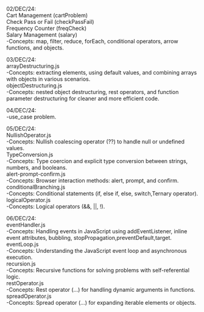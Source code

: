 02/DEC/24:  
Cart Management (cartProblem)  
Check Pass or Fail (checkPassFail)  
Frequency Counter (freqCheck)  
Salary Management (salary)  
-Concepts: map, filter, reduce, forEach, conditional operators, arrow functions, and objects.  

03/DEC/24:  
arrayDestructuring.js  
-Concepts: extracting elements, using default values, and combining arrays with objects in various scenarios.  
objectDestructuring.js  
-Concepts: nested object destructuring, rest operators, and function parameter destructuring for cleaner and more efficient code.  

04/DEC/24:  
-use_case problem. 

05/DEC/24:  
NullishOperator.js  
-Concepts: Nullish coalescing operator (??) to handle null or undefined values.  
TypeConversion.js  
-Concepts: Type coercion and explicit type conversion between strings, numbers, and booleans.  
alert-prompt-confirm.js  
-Concepts: Browser interaction methods: alert, prompt, and confirm.  
conditionalBranching.js  
-Concepts: Conditional statements (if, else if, else, switch,Ternary operator).  
logicalOperator.js  
-Concepts: Logical operators (&&, ||, !).  

06/DEC/24:  
eventHandler.js  
-Concepts: Handling events in JavaScript using addEventListener, inline event attributes, bubbling, stopPropagation,preventDefault,target.  
eventLoop.js  
-Concepts: Understanding the JavaScript event loop and asynchronous execution.  
recursion.js  
-Concepts: Recursive functions for solving problems with self-referential logic.  
restOperator.js  
-Concepts: Rest operator (...) for handling dynamic arguments in functions.  
spreadOperator.js  
-Concepts: Spread operator (...) for expanding iterable elements or objects.  
